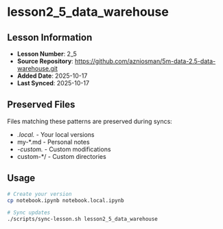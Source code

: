 # lesson2_5_data_warehouse

## Lesson Information
- **Lesson Number**: 2_5
- **Source Repository**: https://github.com/azniosman/5m-data-2.5-data-warehouse.git
- **Added Date**: 2025-10-17
- **Last Synced**: 2025-10-17

## Preserved Files
Files matching these patterns are preserved during syncs:
- *.local.* - Your local versions
- my-*.md - Personal notes
- *-custom.* - Custom modifications
- custom-*/ - Custom directories

## Usage
```bash
# Create your version
cp notebook.ipynb notebook.local.ipynb

# Sync updates
./scripts/sync-lesson.sh lesson2_5_data_warehouse
```
